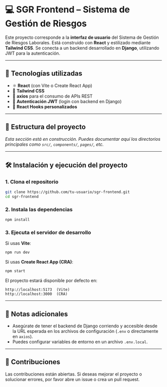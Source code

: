 # 💻 SGR Frontend – Sistema de Gestión de Riesgos

Este proyecto corresponde a la **interfaz de usuario** del Sistema de Gestión de Riesgos Laborales. Está construido con **React** y estilizado mediante **Tailwind CSS**. Se conecta a un backend desarrollado en **Django**, utilizando JWT para la autenticación.

---

## 🚀 Tecnologías utilizadas

- ⚛️ **React** (con Vite o Create React App)
- 🎨 **Tailwind CSS**
- 📡 **axios** para el consumo de APIs REST
- 🔐 **Autenticación JWT** (login con backend en Django)
- 🧠 **React Hooks personalizados**

---

## 📁 Estructura del proyecto

_Esta sección está en construcción. Puedes documentar aquí los directorios principales como `src/`, `components/`, `pages/`, etc._

---

## 🛠️ Instalación y ejecución del proyecto

### 1. Clona el repositorio

```bash
git clone https://github.com/tu-usuario/sgr-frontend.git
cd sgr-frontend
```

### 2. Instala las dependencias

```bash
npm install
```

### 3. Ejecuta el servidor de desarrollo

Si usas **Vite**:

```bash
npm run dev
```

Si usas **Create React App (CRA)**:

```bash
npm start
```

El proyecto estará disponible por defecto en:

```
http://localhost:5173  (Vite)
http://localhost:3000  (CRA)
```

---

## 📌 Notas adicionales

- Asegúrate de tener el backend de Django corriendo y accesible desde la URL esperada en los archivos de configuración (`.env` o directamente en `axios`).
- Puedes configurar variables de entorno en un archivo `.env.local`.

---

## 🤝 Contribuciones

Las contribuciones están abiertas. Si deseas mejorar el proyecto o solucionar errores, por favor abre un issue o crea un pull request.
